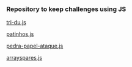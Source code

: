 <h3>Repository to keep challenges using JS</h3>


[tri-du.js](https://github.com/alfeups/challengesjs/blob/main/impulsojs/tri-du.js)

[patinhos.js](https://github.com/alfeups/challengesjs/blob/main/impulsojs/patinhos.js)

[pedra-papel-ataque.js](https://github.com/alfeups/challengesjs/blob/main/impulsojs/pedra-papel-ataque.js)

[arrayspares.js](https://github.com/alfeups/challengesjs/blob/main/impulsojs/arrayspares.js)